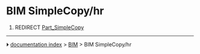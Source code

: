 # BIM SimpleCopy/hr
1.  REDIRECT [Part_SimpleCopy](Part_SimpleCopy.md)



---
⏵ [documentation index](../README.md) > [BIM](BIM_Workbench.md) > BIM SimpleCopy/hr
